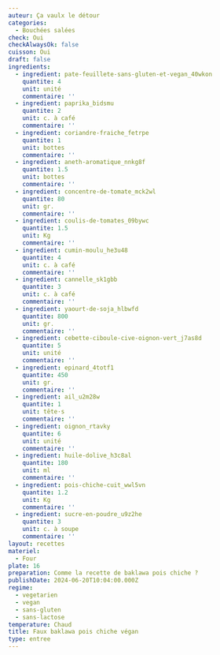 ```yaml
---
auteur: Ça vaulx le détour
categories:
  - Bouchées salées
check: Oui
checkAlwaysOk: false
cuisson: Oui
draft: false
ingredients:
  - ingredient: pate-feuillete-sans-gluten-et-vegan_40wkon
    quantite: 4
    unit: unité
    commentaire: ''
  - ingredient: paprika_bidsmu
    quantite: 2
    unit: c. à café
    commentaire: ''
  - ingredient: coriandre-fraiche_fetrpe
    quantite: 1
    unit: bottes
    commentaire: ''
  - ingredient: aneth-aromatique_nnkg8f
    quantite: 1.5
    unit: bottes
    commentaire: ''
  - ingredient: concentre-de-tomate_mck2wl
    quantite: 80
    unit: gr.
    commentaire: ''
  - ingredient: coulis-de-tomates_09bywc
    quantite: 1.5
    unit: Kg
    commentaire: ''
  - ingredient: cumin-moulu_he3u48
    quantite: 4
    unit: c. à café
    commentaire: ''
  - ingredient: cannelle_sk1gbb
    quantite: 3
    unit: c. à café
    commentaire: ''
  - ingredient: yaourt-de-soja_hlbwfd
    quantite: 800
    unit: gr.
    commentaire: ''
  - ingredient: cebette-ciboule-cive-oignon-vert_j7as8d
    quantite: 5
    unit: unité
    commentaire: ''
  - ingredient: epinard_4totf1
    quantite: 450
    unit: gr.
    commentaire: ''
  - ingredient: ail_u2m28w
    quantite: 1
    unit: tête·s
    commentaire: ''
  - ingredient: oignon_rtavky
    quantite: 6
    unit: unité
    commentaire: ''
  - ingredient: huile-dolive_h3c8al
    quantite: 180
    unit: ml
    commentaire: ''
  - ingredient: pois-chiche-cuit_wwl5vn
    quantite: 1.2
    unit: Kg
    commentaire: ''
  - ingredient: sucre-en-poudre_u9z2he
    quantite: 3
    unit: c. à soupe
    commentaire: ''
layout: recettes
materiel:
  - Four
plate: 16
preparation: Comme la recette de baklawa pois chiche ?
publishDate: 2024-06-20T10:04:00.000Z
regime:
  - vegetarien
  - vegan
  - sans-gluten
  - sans-lactose
temperature: Chaud
title: Faux baklawa pois chiche végan
type: entree
---
```

